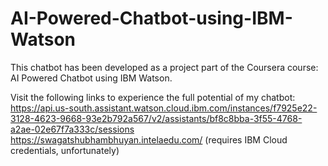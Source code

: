 # AI-Powered-Chatbot-using-IBM-Watson

This chatbot has been developed as a project part of the Coursera course: AI Powered Chatbot using IBM Watson.

Visit the following links to experience the full potential of my chatbot:
  https://api.us-south.assistant.watson.cloud.ibm.com/instances/f7925e22-3128-4623-9668-93e2b792a567/v2/assistants/bf8c8bba-3f55-4768-a2ae-02e67f7a333c/sessions
  https://swagatshubhambhuyan.intelaedu.com/ (requires IBM Cloud credentials, unfortunately)

